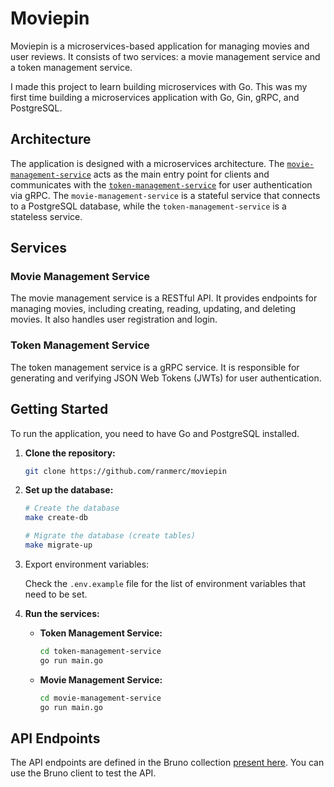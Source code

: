 # Moviepin

Moviepin is a microservices-based application for managing movies and user reviews. It consists of two services: a movie management service and a token management service.

I made this project to learn building microservices with Go. This was my first time building a microservices application with Go, Gin, gRPC, and PostgreSQL.

## Architecture

The application is designed with a microservices architecture. The [`movie-management-service`](./movie-management-service/) acts as the main entry point for clients and communicates with the [`token-management-service`](./token-management-service/) for user authentication via gRPC. The `movie-management-service` is a stateful service that connects to a PostgreSQL database, while the `token-management-service` is a stateless service.

## Services

### Movie Management Service

The movie management service is a RESTful API. It provides endpoints for managing movies, including creating, reading, updating, and deleting movies. It also handles user registration and login.

### Token Management Service

The token management service is a gRPC service. It is responsible for generating and verifying JSON Web Tokens (JWTs) for user authentication.

## Getting Started

To run the application, you need to have Go and PostgreSQL installed.

1. **Clone the repository:**

    ```bash
    git clone https://github.com/ranmerc/moviepin
    ```

2. **Set up the database:**

    ```bash
    # Create the database
    make create-db

    # Migrate the database (create tables)
    make migrate-up
    ```

3. Export environment variables:

    Check the `.env.example` file for the list of environment variables that need to be set.

4. **Run the services:**

    * **Token Management Service:**

        ```bash
        cd token-management-service
        go run main.go
        ```

    * **Movie Management Service:**

        ```bash
        cd movie-management-service
        go run main.go
        ```

## API Endpoints

The API endpoints are defined in the Bruno collection [present here](./movie-management-service/Moviepin_Collection/). You can use the Bruno client to test the API.
